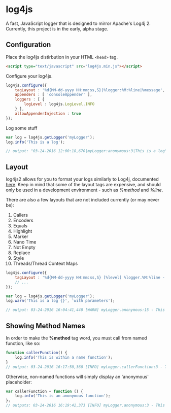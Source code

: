 # log4js
A fast, JavaScript logger that is designed to mirror Apache's Log4j 2. Currently, this project is in the early, alpha stage.

## Configuration

Place the log4js distirbution in your HTML ```<head>``` tag.

```html
<script type="text/javascript" src="log4js.min.js"></script>
```

Configure your log4js.

```javascript
log4js.configure({
    tagLayout : '%d{MM-dd-yyyy HH:mm:ss,S}|%logger:%M:%line|%message',
    appenders : [ 'consoleAppender' ],
    loggers : [ {
        logLevel : log4js.LogLevel.INFO
    } ],
    allowAppenderInjection : true
});
```

Log some stuff

```javascript
var log = log4js.getLogger('myLogger');
log.info('This is a log');

// output: "03-24-2016 12:00:18,670|myLogger:anonymous:3|This is a log"
```

## Layout

log4js2 allows for you to format your logs similarly to Log4j, documented [here](https://logging.apache.org/log4j/2.x/manual/layouts.html). Keep in mind that some of the layout tags are expensive, and should only be used in a development environment - such as *%method* and *%line*.

There are also a few layouts that are not included currently (or may never be):

1. Callers
2. Encoders
3. Equals
4. Highlight
5. Marker
6. Nano Time
7. Not Empty
8. Replace
9. Style
10. Threads/Thread Context Maps

```javascript
log4js.configure({
    tagLayout : '%d{MM-dd-yyyy HH:mm:ss,S} [%level] %logger.%M:%line - %message',
    // ...
});

var log = log4js.getLogger('myLogger');
log.warn('This is a log {}', 'with parameters');

// output: 03-24-2016 16:04:41,440 [WARN] myLogger.anonymous:15 - This is a log with parameters

```

## Showing Method Names

In order to make the **%method** tag word, you must call from named function, like so:

```javascript
function callerFunction() {
    log.info('This is within a name function');
}
// output: 03-24-2016 16:17:50,360 [INFO] myLogger.callerFunction:3 - This is within a name function
```

Otherwise, non-named functions will simply display an 'anonymous' placeholder:

```javascript
var callerFunction = function () {
    log.info('This is an anonymous function');
};
// outputs: 03-24-2016 16:19:42,373 [INFO] myLogger.anonymous:3 - This is an anonymous function
```